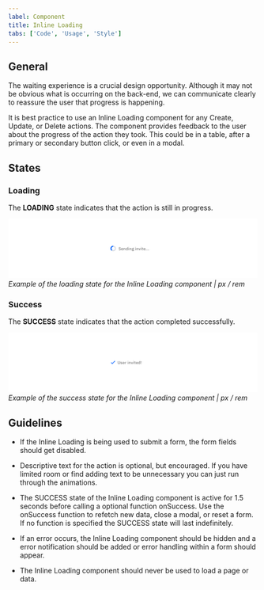 ```yaml
---
label: Component
title: Inline Loading
tabs: ['Code', 'Usage', 'Style']
---
```


## General

The waiting experience is a crucial design opportunity. Although it may not be obvious what is occurring on the back-end, we can communicate clearly to reassure the user that progress is happening.

It is best practice to use an Inline Loading component for any Create, Update, or Delete actions. The component provides feedback to the user about the progress of the action they took. This could be in a table, after a primary or secondary button click, or even in a modal.

## States

### Loading

The **LOADING** state indicates that the action is still in progress.

![Example of a text Skeleton State in use on a Data Table](images/inline-loading-usage-1.png)
_Example of the loading state for the Inline Loading component | px / rem_

### Success

The **SUCCESS** state indicates that the action completed successfully.

![Example of a text Skeleton State in use on a Data Table](images/inline-loading-usage-2.png)
_Example of the success state for the Inline Loading component | px / rem_

## Guidelines

- If the Inline Loading is being used to submit a form, the form fields should get disabled.

- Descriptive text for the action is optional, but encouraged. If you have limited room or find adding text to be unnecessary you can just run through the animations.

- The SUCCESS state of the Inline Loading component is active for 1.5 seconds before calling a optional function onSuccess. Use the onSuccess function to refetch new data, close a modal, or reset a form. If no function is specified the SUCCESS state will last indefinitely.

- If an error occurs, the Inline Loading component should be hidden and a error notification should be added or error handling within a form should appear.

- The Inline Loading component should never be used to load a page or data.
